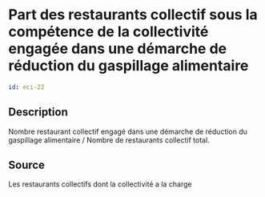 # Part des restaurants collectif sous la compétence de la collectivité engagée dans une démarche de réduction du gaspillage alimentaire
```yaml
id: eci-22
```
## Description
Nombre restaurant collectif engagé dans une démarche de réduction du gaspillage alimentaire / Nombre de restaurants collectif total.

## Source
Les restaurants collectifs dont la collectivité a la charge

